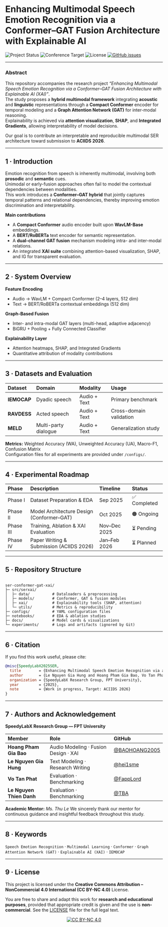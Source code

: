 # Enhancing Multimodal Speech Emotion Recognition via a Conformer–GAT Fusion Architecture with Explainable AI

<!-- Badges -->
<p align="left">
  <img src="https://img.shields.io/badge/Status-Under%20Research-orange" alt="Project Status">
  <img src="https://img.shields.io/badge/Conference-Target%3A%20IJCAI%202026-brightgreen" alt="Conference Target">
  <img src="https://img.shields.io/badge/License-CC%20BY--NC%204.0-blue" alt="License">
  <a href="https://github.com/SpeedyLabX/ser-conformer-gat-xai/issues"><img src="https://img.shields.io/github/issues/SpeedyLabX/ser-conformer-gat-xai" alt="GitHub issues"></a>
</p>

---

### Abstract

This repository accompanies the research project *“Enhancing Multimodal Speech Emotion Recognition via a Conformer–GAT Fusion Architecture with Explainable AI (XAI)”*.  
The study proposes a **hybrid multimodal framework** integrating **acoustic** and **linguistic** representations through a **Compact Conformer** encoder for temporal modeling and a **Graph Attention Network (GAT)** for inter-modal reasoning.  
Explainability is achieved via **attention visualization**, **SHAP**, and **Integrated Gradients**, allowing interpretability of model decisions.

Our goal is to contribute an interpretable and reproducible multimodal SER architecture toward submission to **ACIIDS 2026**.

---

## 1 · Introduction

Emotion recognition from speech is inherently multimodal, involving both **prosodic** and **semantic** cues.  
Unimodal or early-fusion approaches often fail to model the contextual dependencies between modalities.  
This work introduces a **Conformer–GAT hybrid** that jointly captures temporal patterns and relational dependencies, thereby improving emotion discrimination and interpretability.

**Main contributions**
- A **Compact Conformer** audio encoder built upon **WavLM-Base** embeddings.  
- A **BERT/RoBERTa** text encoder for semantic representation.  
- A **dual-channel GAT fusion** mechanism modeling intra- and inter-modal relations.  
- An integrated **XAI suite** combining attention-based visualization, SHAP, and IG for transparent evaluation.

---

## 2 · System Overview

**Feature Encoding**  
- Audio → WavLM + Compact Conformer (2–4 layers, 512 dim)  
- Text → BERT/RoBERTa contextual embeddings (512 dim)

**Graph-Based Fusion**  
- Inter- and intra-modal GAT layers (multi-head, adaptive adjacency)  
- BiGRU + Pooling + Fully Connected Classifier

**Explainability Layer**  
- Attention heatmaps, SHAP, and Integrated Gradients  
- Quantitative attribution of modality contributions

---

## 3 · Datasets and Evaluation

| Dataset | Domain | Modality | Usage |
| :--- | :--- | :--- | :--- |
| **IEMOCAP** | Dyadic speech | Audio + Text | Primary benchmark |
| **RAVDESS** | Acted speech | Audio + Text | Cross-domain validation |
| **MELD** | Multi-party dialogue | Audio + Text | Generalization study |

**Metrics:** Weighted Accuracy (WA), Unweighted Accuracy (UA), Macro-F1, Confusion Matrix  
Configuration files for all experiments are provided under `/configs/`.

---

## 4 · Experimental Roadmap

| Phase | Description | Timeline | Status |
| :--- | :--- | :--- | :--- |
| Phase I | Dataset Preparation & EDA | Sep 2025 | ✅ Completed |
| Phase II | Model Architecture Design (Conformer–GAT) | Oct 2025 | 🟠 Ongoing |
| Phase III | Training, Ablation & XAI Evaluation | Nov–Dec 2025 | ⏳ Pending |
| Phase IV | Paper Writing & Submission (ACIIDS 2026) | Jan–Feb 2026 | ⏳ Planned |

---

## 5 · Repository Structure
```

ser-conformer-gat-xai/
├─ src/serxai/
│  ├─ data/          # Dataloaders & preprocessing
│  ├─ models/        # Conformer, GAT & fusion modules
│  ├─ xai/           # Explainability tools (SHAP, attention)
│  └─ utils/         # Metrics & reproducibility
├─ configs/          # YAML configuration files
├─ notebooks/        # EDA & ablation studies
├─ docs/             # Model cards & visualizations
└─ experiments/      # Logs and artifacts (ignored by Git)

```

---

## 6 · Citation

If you find this work useful, please cite:

```bibtex
@misc{SpeedyLabX2025SER,
  title        = {Enhancing Multimodal Speech Emotion Recognition via a Conformer–GAT Fusion Architecture with Explainable AI},
  author       = {Le Nguyen Gia Hung and Hoang Pham Gia Bao, Vo Tan Phat, Le Nguyen Thien Danh and Thu Le},
  organization = {SpeedyLabX Research Group, FPT University},
  year         = {2025},
  note         = {Work in progress, Target: ACIIDS 2026}
}
```

---

## 7 · Authors and Acknowledgement

**SpeedyLabX Research Group — FPT University**

| Member                    | Role                                 | GitHub                                           |
| :-------------------------| :----------------------------------- | :----------------------------------------------- |
| **Hoang Pham Gia Bao**    | Audio Modeling · Fusion Design · XAI | [@BAOHOANG2005](https://github.com/BAOHOANG2005) |
| **Le Nguyen Gia Hung**    | Text Modeling · Research Writing     | [@hei1sme](https://github.com/hei1sme)           |
| **Vo Tan Phat**           | Evaluation · Benchmarking            | [@FappLord](https://github.com/FappLord)         |
| **Le Nguyen Thien Danh**  | Evaluation · Benchmarking            | [@TBA](https://github.com/TBA)                   |


**Academic Mentor:** *Ms. Thu Le*
We sincerely thank our mentor for continuous guidance and insightful feedback throughout this study.

---

## 8 · Keywords

`Speech Emotion Recognition` · `Multimodal Learning` · `Conformer` · `Graph Attention Network (GAT)` · `Explainable AI (XAI)` · `IEMOCAP`

---

## 9 · License

This project is licensed under the
**Creative Commons Attribution – NonCommercial 4.0 International (CC BY-NC 4.0)** License.

You are free to share and adapt this work for **research and educational purposes**, provided that appropriate credit is given and the use is **non-commercial**.
See the [LICENSE](LICENSE) file for the full legal text.

<p align="center">
  <a href="https://creativecommons.org/licenses/by-nc/4.0/">
    <img src="https://licensebuttons.net/l/by-nc/4.0/88x31.png" alt="CC BY-NC 4.0">
  </a>
</p>